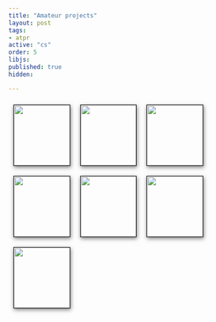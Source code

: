 ```yaml
---
title: "Amateur projects"
layout: post
tags:
- atpr
active: "cs"
order: 5
libjs: 
published: true
hidden:

---
```

<style>
    * {
        box-sizing: border-box;
    }
    .atpr  h1 {
        font-size: 2rem;
        margin: 0;
        padding: 0.75em 0.25em;
        line-height: 1.1em;
    }
    .atpr ul {
        padding: 0;
        display: grid;
        grid-template-columns: repeat(1, 1fr);
        grid-auto-rows: 50vw;
        grid-auto-flow: dense;
    }
    @media (min-width: 360px) {
        .atpr ul {
            grid-template-columns: repeat(1, 1fr);
            grid-auto-rows: 33vw;
        }
    }
    @media (min-width: 500px) {
        .atpr ul {
            grid-template-columns: repeat(2, 1fr);
            grid-auto-rows: 25vw;
        }
    }
    @media (min-width: 700px) {
        .atpr  ul {
            grid-template-columns: repeat(2, 1fr);
            grid-auto-rows: 20vw;
        }
    }
    @media (min-width: 900px) {
        .atpr ul {
            grid-template-columns: repeat(3, 1fr);
            grid-auto-rows: 15vw;
        }
    }
    @media (min-width: 1100px) {
        .atpr ul {
            grid-template-columns: repeat(3, 1fr);
            grid-auto-rows: 11vw;
        }
    }
    .atpr li {
        height: 100%;
        padding: 10px;
        list-style-type: none;
    }
    .atpr li.highlight-box {
        grid-row: span 2;
        grid-column: span 2;
    }
    .atpr li.highlight-tall {
        grid-row: span 2;
    }
    .atpr li.highlight-wide {
        grid-column: span 2;
    }
    .atpr img {
        display: block;
        object-fit: cover;
        width: 100%;
        height: 100%;
        border: 1px solid black;
        box-shadow: 1px 3px 8px rgba(0, 0, 0, 0.5);
    }
    
</style>
<main class="atpr">
  <ul>
    <li class=""><a href="https://www.youtube.com/watch?v=oDjauEyNbHg&ab_channel=xpi" target="_blank" ><img src="https://cdn.mathpix.com/snip/images/ac2ElDUPgIyN6Gm0qmT52Fv3TEDVyQGfgOZcOL9EPX0.original.fullsize.png"></a></li>
    <li class=""><a href="https://apps.apple.com/us/app/story-of-hair/id1530431939" target="_blank" ><img src="https://cdn.mathpix.com/snip/images/muTjV8tZiOxZwQcDLMFvAaxV-OEDbYPM1m0i7sCC2rU.original.fullsize.png"></a></li>
    <li class=""><a href="https://github.com/x3pi/shot.io" target="_blank" ><img src="https://cdn.mathpix.com/snip/images/KXGKaXGSEzCShYokPXMBRSJrRlvxwmvjOPvfcHKgw1U.original.fullsize.png"></a></li>
    <li class=""><a href="https://github.com/x3pi/pisical.io" target="_blank" ><img src="https://cdn.mathpix.com/snip/images/NnAXibNUzaXAtnCtUiBtm8yS95umx9WrjdpmU9RnU6s.original.fullsize.png"></a></li>
    <li class=""><a href="https://www.youtube.com/watch?v=1ZqnG6iGKkA&ab_channel=PhucPhan" target="_blank" ><img src="https://cdn.mathpix.com/snip/images/dCpXmVVXvpcsRV8_AeaFCzzmyK2V6HAa8OQcbtUafp8.original.fullsize.png"></a></li>
    <li class=""><a href="https://www.youtube.com/watch?v=1nFBmEPBKKQ&ab_channel=PhucPhan" target="_blank" ><img src="https://cdn.mathpix.com/snip/images/0PBd0RX9oh2xHASQtheDbArhQZDT5QsVLM1Mn1oCiYU.original.fullsize.png"></a></li>
    <li class=""><a href="https://www.youtube.com/watch?v=D53zskZpP80&ab_channel=PhucPhan" target="_blank" ><img src="https://cdn.mathpix.com/snip/images/lt6ZpI20as-U9Vp0cfg7idSbWmdNjUCnhri-ovEZcp8.original.fullsize.png"></a></li>

  </ul>
</main>
